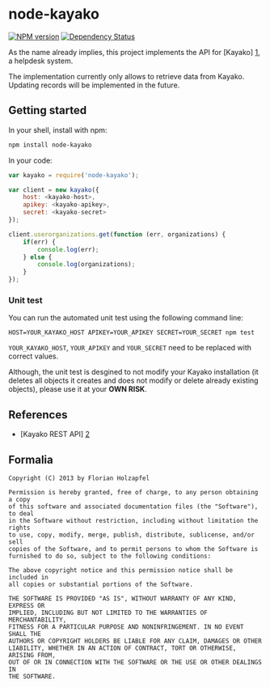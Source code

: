 # node-kayako
[![NPM version](https://badge.fury.io/js/node-kayako.png)](http://badge.fury.io/js/node-kayako) [![Dependency Status](https://david-dm.org/florianholzapfel/node-kayako.png)](https://david-dm.org/florianholzapfel/node-kayako)

As the name already implies, this project implements the API for [Kayako] [1], a helpdesk system.

The implementation currently only allows to retrieve data from Kayako. Updating records will be implemented in the future.

## Getting started

In your shell, install with npm:

```sh
npm install node-kayako
```

In your code:

```javascript
var kayako = require('node-kayako');

var client = new kayako({
	host: <kayako-host>,
	apikey: <kayako-apikey>,
	secret: <kayako-secret>
});

client.userorganizations.get(function (err, organizations) {
	if(err) {
		console.log(err);
	} else {
		console.log(organizations);
	}
});
```

### Unit test ###
You can run the automated unit test using the following command line:

```
HOST=YOUR_KAYAKO_HOST APIKEY=YOUR_APIKEY SECRET=YOUR_SECRET npm test
```

```YOUR_KAYAKO_HOST```, ```YOUR_APIKEY``` and ```YOUR_SECRET``` need to be replaced with correct values.

Although, the unit test is desgined to not modify your Kayako installation (it deletes all objects it creates and does not modify or delete already existing objects), please use it at your **OWN RISK**.

## References ##
 * [Kayako REST API] [2]

## Formalia

```
Copyright (C) 2013 by Florian Holzapfel

Permission is hereby granted, free of charge, to any person obtaining a copy
of this software and associated documentation files (the "Software"), to deal
in the Software without restriction, including without limitation the rights
to use, copy, modify, merge, publish, distribute, sublicense, and/or sell
copies of the Software, and to permit persons to whom the Software is
furnished to do so, subject to the following conditions:

The above copyright notice and this permission notice shall be included in
all copies or substantial portions of the Software.

THE SOFTWARE IS PROVIDED "AS IS", WITHOUT WARRANTY OF ANY KIND, EXPRESS OR
IMPLIED, INCLUDING BUT NOT LIMITED TO THE WARRANTIES OF MERCHANTABILITY,
FITNESS FOR A PARTICULAR PURPOSE AND NONINFRINGEMENT. IN NO EVENT SHALL THE
AUTHORS OR COPYRIGHT HOLDERS BE LIABLE FOR ANY CLAIM, DAMAGES OR OTHER
LIABILITY, WHETHER IN AN ACTION OF CONTRACT, TORT OR OTHERWISE, ARISING FROM,
OUT OF OR IN CONNECTION WITH THE SOFTWARE OR THE USE OR OTHER DEALINGS IN
THE SOFTWARE.
```

[1]: http://www.kayako.com
[2]: http://wiki.kayako.com/display/DEV/Kayako+REST+API
